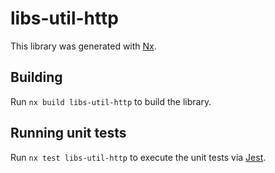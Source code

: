 # libs-util-http

This library was generated with [Nx](https://nx.dev).

## Building

Run `nx build libs-util-http` to build the library.

## Running unit tests

Run `nx test libs-util-http` to execute the unit tests via [Jest](https://jestjs.io).
